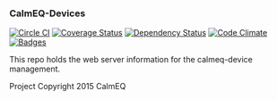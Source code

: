 ### CalmEQ-Devices

[![Circle CI](https://circleci.com/gh/CalmEQ/calmeq-devices.svg?style=shield)](https://circleci.com/gh/CalmEQ/calmeq-devices)
[![Coverage Status](https://coveralls.io/repos/CalmEQ/calmeq-devices/badge.svg?branch=master)](https://coveralls.io/r/CalmEQ/calmeq-devices?branch=master)
[![Dependency Status](http://img.shields.io/gemnasium/CalmEQ/calmeq-devices.svg)](https://gemnasium.com/CalmEQ/calmeq-devices)
[![Code Climate](http://img.shields.io/codeclimate/github/CalmEQ/calmeq-devices.svg)](https://codeclimate.com/github/CalmEQ/calmeq-devices)
[![Badges](http://img.shields.io/:badges-3/3-ff6799.svg)](https://github.com/badges/badgerbadgerbadger)
<!-- [![Test Coverage](https://codeclimate.com/github/CalmEQ/calmeq-devices/badges/coverage.svg)](https://codeclimate.com/github/CalmEQ/calmeq-devices/coverage) -->

This repo holds the web server information for the calmeq-device management.

Project Copyright 2015 CalmEQ
